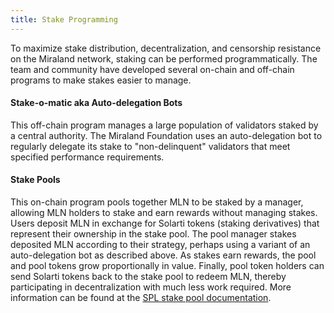 ```yaml
---
title: Stake Programming
---
```


To maximize stake distribution, decentralization, and censorship resistance on
the Miraland network, staking can be performed programmatically. The team
and community have developed several on-chain and off-chain programs to make
stakes easier to manage.

#### Stake-o-matic aka Auto-delegation Bots

This off-chain program manages a large population of validators staked by a
central authority. The Miraland Foundation uses an auto-delegation bot to regularly delegate its
stake to "non-delinquent" validators that meet specified performance requirements.

#### Stake Pools

This on-chain program pools together MLN to be staked by a manager, allowing MLN
holders to stake and earn rewards without managing stakes.
Users deposit MLN in exchange for Solarti tokens (staking derivatives) that represent their ownership in the stake pool. The pool
manager stakes deposited MLN according to their strategy, perhaps using a variant
of an auto-delegation bot as described above. As stakes earn rewards, the pool and pool tokens
grow proportionally in value. Finally, pool token holders can send Solarti tokens
back to the stake pool to redeem MLN, thereby participating in decentralization with much
less work required. More information can be found at the
[SPL stake pool documentation](https://spl.miraland.top/stake-pool).
